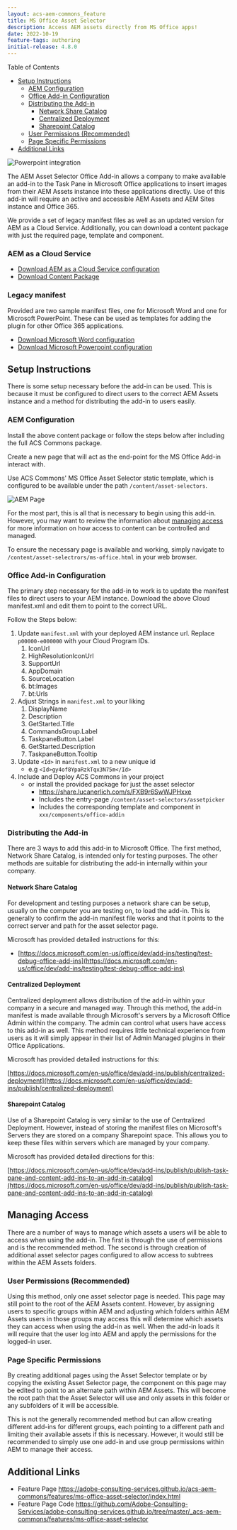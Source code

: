 ```yaml
---
layout: acs-aem-commons_feature
title: MS Office Asset Selector
description: Access AEM assets directly from MS Office apps!
date: 2022-10-19
feature-tags: authoring
initial-release: 4.8.0
---
```


Table of Contents

- [Setup Instructions](#setup-instructions)
    - [AEM Configuration](#aem-configuration)
    - [Office Add-in Configuration](#office-add-in-configuration)
    - [Distributing the Add-in](#distributing-the-add-in)
        - [Network Share Catalog](#network-share-catalog)
        - [Centralized Deployment](#centralized-deployment)
        - [Sharepoint Catalog](#sharepoint-catalog)
    - [User Permissions (Recommended)](#user-permissions-recommended)
    - [Page Specific Permissions](#page-specific-permissions)
- [Additional Links](#additional-links)

![Powerpoint integration](../ms-office-asset-selector/images/powerpoint.jpeg)

The AEM Asset Selector Office Add-in allows a company to make available an
add-in to the Task Pane in Microsoft Office applications to insert images from
their AEM Assets instance into these applications directly.
Use of this add-in will require an active and accessible AEM Assets and AEM Sites instance and
Office 365.

We provide a set of legacy manifest files as well as an updated version for AEM as a Cloud Service.
Additionally, you can download a content package with just the required page, template and component.

### AEM as a Cloud Service

+ <a href="../ms-office-asset-selector/downloads/manifest-cloud.xml" download>Download AEM as a Cloud Service
  configuration</a>
+ <a href="../ms-office-asset-selector/downloads/MS_Office_Asset_Selector.zip" download>Download Content Package</a>

### Legacy manifest

Provided are two sample manifest files, one for Microsoft Word and one for Microsoft PowerPoint.
These can be used as templates for adding the plugin for other Office 365 applications.

+ <a href="../ms-office-asset-selector/downloads/word_manifest.xml" download>Download Microsoft Word configuration</a>
+ <a href="../ms-office-asset-selector/downloads/powerpoint_manifest.xml" download>Download Microsoft Powerpoint
  configuration</a>

## Setup Instructions

There is some setup necessary before the add-in can be used. This is because
it must be configured to direct users to the correct AEM Assets instance and
a method for distributing the add-in to users easily.

### AEM Configuration

Install the above content package or follow the steps below after including the full ACS Commons package.

Create a new page that will act as the end-point for the MS Office Add-in interact with.

Use ACS Commons' MS Office Asset Selector static template, which is configured to be available under the
path `/content/asset-selectors`.

![AEM Page](../ms-office-asset-selector/images/aem-page.jpeg)

For the most part, this is all that is necessary to begin using this add-in.
However, you may want to review the information about [managing access](#managing_access)
for more information on how access to content can be controlled and managed.

To ensure the necessary page is available and working, simply navigate to
`/content/asset-selectrors/ms-office.html` in your web browser.

### Office Add-in Configuration

The primary step necessary for the add-in to work is to update the manifest
files to direct users to your AEM instance.
Download the above Cloud manifest.xml and edit them to point to the correct URL.

Follow the Steps below:

1. Update `manifest.xml` with your deployed AEM instance url. Replace `p00000-e000000` with your Cloud Program IDs.
    1. IconUrl
    2. HighResolutionIconUrl
    3. SupportUrl
    4. AppDomain
    5. SourceLocation
    6. bt:Images
    7. bt:Urls
2. Adjust Strings in `manifest.xml` to your liking
    1. DisplayName
    2. Description
    3. GetStarted.Title
    4. CommandsGroup.Label
    5. TaskpaneButton.Label
    6. GetStarted.Description
    7. TaskpaneButton.Tooltip
3. Update `<Id>` in `manifest.xml` to a new unique id
    - e.g `<Id>gy4of8YpaRzkTqx3N75m</Id>`
4. Include and Deploy ACS Commons in your project
    - or install the provided package for just the asset selector
        - <https://share.lucanerlich.com/s/FXB9r6SwWJPHxxe>
        - Includes the entry-page `/content/asset-selectors/assetpicker`
        - Includes the corresponding template and component in `xxx/components/office-addin`

### Distributing the Add-in

There are 3 ways to add this add-in to Microsoft Office. The first method,
Network Share Catalog, is intended only for testing purposes. The other methods
are suitable for distributing the add-in internally within your company.

#### Network Share Catalog

For development and testing purposes a network share can be setup, usually on
the computer you are testing on, to load the add-in. This is generally to confirm
the add-in manifest file works and that it points to the correct server and
path for the asset selector page.

Microsoft has provided detailed instructions for this:

+ [https://docs.microsoft.com/en-us/office/dev/add-ins/testing/test-debug-office-add-ins](https://docs.microsoft.com/en-us/office/dev/add-ins/testing/test-debug-office-add-ins)

#### Centralized Deployment

Centralized deployment allows distribution of the add-in within your company in a secure and managed
way. Through this method, the add-in manifest is made available through Microsoft's servers by a
Microsoft Office Admin within the company. The admin can control what users have access to this add-in
as well. This method requires little technical experience from users as it will simply appear in their
list of Admin Managed plugins in their Office Applications.

Microsoft has provided detailed instructions for this:

[https://docs.microsoft.com/en-us/office/dev/add-ins/publish/centralized-deployment](https://docs.microsoft.com/en-us/office/dev/add-ins/publish/centralized-deployment)

#### Sharepoint Catalog

Use of a Sharepoint Catalog is very similar to the use of Centralized Deployment. However,
instead of storing the manifest files on Microsoft's Servers they are stored on a company
Sharepoint space. This allows you to keep these files within servers which are managed
by your company.

Microsoft has provided detailed directions for this:

[https://docs.microsoft.com/en-us/office/dev/add-ins/publish/publish-task-pane-and-content-add-ins-to-an-add-in-catalog](https://docs.microsoft.com/en-us/office/dev/add-ins/publish/publish-task-pane-and-content-add-ins-to-an-add-in-catalog)

<h2 id="managing_access">Managing Access</h2>

There are a number of ways to manage which assets a users will be able to access when using the add-in.
The first is through the use of permissions and is the recommended method. The second is through creation of
additional asset selector pages configured to allow access to subtrees within the AEM Assets folders.

### User Permissions (Recommended)

Using this method, only one asset selector page is needed. This page may still point to the root of the
AEM Assets content. However, by assigning users to specific groups within AEM and adjusting which folders
within AEM Assets users in those groups may access this will determine which assets they can access when
using the add-in as well. When the add-in loads it will require that the user log into AEM and apply
the permissions for the logged-in user.

### Page Specific Permissions

By creating additional pages using the Asset Selector template or by copying the existing Asset
Selector page, the component on this page may be edited to point to an alternate path within AEM
Assets.
This will become the root path that the Asset Selector will use and only assets in this
folder or any subfolders of it will be accessible.

This is not the generally recommended method but can allow creating different add-ins for
different groups, each pointing to a different path and limiting their available assets if this is
necessary.
However, it would still be recommended to simply use one add-in and use group permissions
within AEM to manage their access.

## Additional Links

- Feature Page <https://adobe-consulting-services.github.io/acs-aem-commons/features/ms-office-asset-selector/index.html>
- Feature Page Code <https://github.com/Adobe-Consulting-Services/adobe-consulting-services.github.io/tree/master/_acs-aem-commons/features/ms-office-asset-selector>
